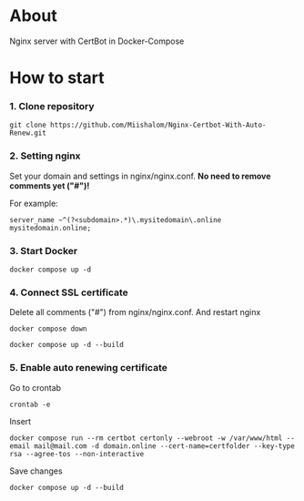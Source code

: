 # About
Nginx server with CertBot in Docker-Compose

# How to start
### 1. Clone repository
```
git clone https://github.com/Miishalom/Nginx-Certbot-With-Auto-Renew.git
```

### 2. Setting nginx
Set your domain and settings in nginx/nginx.conf. **No need to remove comments yet ("#")!**

For example:
```
server_name ~^(?<subdomain>.*)\.mysitedomain\.online mysitedomain.online;
```

### 3. Start Docker
```
docker compose up -d
```

### 4. Connect SSL certificate
Delete all comments ("#") from nginx/nginx.conf. And restart nginx
```
docker compose down
```
```
docker compose up -d --build
```

### 5. Enable auto renewing certificate
Go to crontab
```
crontab -e
```

Insert
```
docker compose run --rm certbot certonly --webroot -w /var/www/html --email mail@mail.com -d domain.online --cert-name=certfolder --key-type rsa --agree-tos --non-interactive
```
Save changes

```
docker compose up -d --build
```
